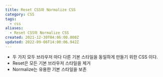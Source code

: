 ```yaml
---
title: Reset CSS와 Normalize CSS
category: CSS
tags:
  - css
aliases:
  - Reset CSS와 Normalize CSS
created: 2021-12-30T04:06:00.000Z
updated: 2022-09-06T14:00:06.942Z
---
```


- 두 가지 모두 브라우저 마다 다른 기본 스타일을 동일하게 만들기 위한 CSS 이다.
- Reset은 모든 기본 브라우저 스타일을 제거
- Normalize는 유용한 기본 스타일을 보존
